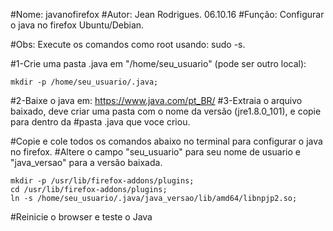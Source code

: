 #Nome: javanofirefox
#Autor: Jean Rodrigues. 06.10.16
#Função: Configurar o java no firefox Ubuntu/Debian.

#Obs: Execute os comandos como root usando: sudo -s.

#1-Crie uma pasta .java em "/home/seu_usuario" (pode ser outro local):

    mkdir -p /home/seu_usuario/.java;

#2-Baixe o java em: https://www.java.com/pt_BR/
#3-Extraia o arquivo baixado, deve criar uma pasta com o nome da versão (jre1.8.0_101), e copie para dentro da
#pasta .java que voce criou.



#Copie e cole todos os comandos abaixo no terminal para configurar o java no firefox.
#Altere o campo "seu_usuario" para seu nome de usuario e "java_versao" para a versão baixada.

    mkdir -p /usr/lib/firefox-addons/plugins;
    cd /usr/lib/firefox-addons/plugins;
    ln -s /home/seu_usuario/.java/java_versao/lib/amd64/libnpjp2.so;
    
#Reinicie o browser e teste o Java
